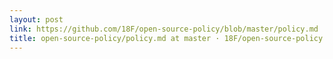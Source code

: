```yaml
---
layout: post
link: https://github.com/18F/open-source-policy/blob/master/policy.md
title: open-source-policy/policy.md at master · 18F/open-source-policy
---
```

